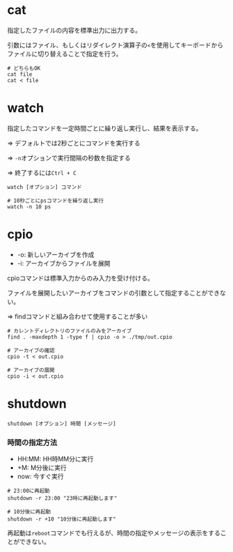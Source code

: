 # cat

指定したファイルの内容を標準出力に出力する。

引数にはファイル、もしくはリダイレクト演算子の`<`を使用してキーボードからファイルに切り替えることで指定を行う。

```
# どちらもOK
cat file
cat < file
```

# watch

指定したコマンドを一定時間ごとに繰り返し実行し、結果を表示する。

=> デフォルトでは2秒ごとにコマンドを実行する

=> `-n`オプションで実行間隔の秒数を指定する

=> 終了するには`Ctrl + C`

```
watch [オプション] コマンド
```

```
# 10秒ごとにpsコマンドを繰り返し実行
watch -n 10 ps
```

# cpio

- -o: 新しいアーカイブを作成
- -i: アーカイブからファイルを展開

cpioコマンドは標準入力からのみ入力を受け付ける。

ファイルを展開したいアーカイブをコマンドの引数として指定することができない。

=> findコマンドと組み合わせて使用することが多い

```
# カレントディレクトリのファイルのみをアーカイブ
find . -maxdepth 1 -type f | cpio -o > ./tmp/out.cpio

# アーカイブの確認
cpio -t < out.cpio

# アーカイブの展開
cpio -i < out.cpio
```

# shutdown

```
shutdown [オプション] 時間 [メッセージ]
```

### 時間の指定方法

- HH:MM: HH時MM分に実行
- +M: M分後に実行
- now: 今すぐ実行

```
# 23:00に再起動
shutdown -r 23:00 "23時に再起動します"

# 10分後に再起動
shutdown -r +10 "10分後に再起動します"
```

再起動は`reboot`コマンドでも行えるが、時間の指定やメッセージの表示をすることができない。

